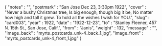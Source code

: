 {
  "notes" : "",
  "postmark" : "San Jose Dec 23, 3:30pm 1922",
  "cover" : "Never a bushy Christmas tree, Is big enough, though big it be, No matter how high and tall it grew. To hold all the wishes I wish for YOU.",
  "slug" : "card003",
  "year" : 1922,
  "date" : "1922-12-23",
  "to" : "Stanley Fleener, 457 N. 15th St., San Jose, Calif.",
  "from" : "Janis",
  "weight" : 132,
  "message" : "",
  "image_back" : "myrts_postcards_unk-4_back_1.jpg",
  "image_front" : "myrts_postcards_unk-4_front_1.jpg"
}
